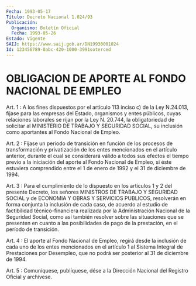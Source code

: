 ```yaml
---
Fecha: 1993-05-17
Título: Decreto Nacional 1.024/93
Publicación:
  Organismo: Boletín Oficial
  Fecha: 1993-05-26
Estado: Vigente
SAIJ: https://www.saij.gob.ar/DN19930001024
Id: 123456789-0abc-420-1000-3991soterced
---
```

# OBLIGACION DE APORTE AL FONDO NACIONAL DE EMPLEO

<a id="1"></a>
Art.  1 : A los fines dispuestos por el artículo 113 inciso c) de  la  Ley  N.24.013,    fíjase  para  las  empresas  del  Estado, organismos y entes públicos,  cuyas  relaciones  laborales se rijan por la Ley N. 20.744, la obligatoriedad de solicitar  al MINISTERIO DE  TRABAJO  Y  SEGURIDAD  SOCIAL, su inclusión como aportantes  al Fondo Nacional de Empleo.

<a id="2"></a>
Art.  2  :  Fíjase  un período de transición en función de los procesos de transformación y privatización de los entes mencionados en el artículo anterior, durante el cual se considerará válido a todos  sus  efectos  el  tiempo  previo  a  la iniciación  del  aporte  al  Fondo  Nacional  de  Empleo,  si  éste estuviera  comprendido  entre  el  1  de  enero  de 1992 y el 31 de diciembre de 1994.

<a id="3"></a>
Art. 3 : Para el cumplimiento de lo dispuesto en los artículos 1 y 2  del  presente  Decreto,  los  señores MINISTROS DE TRABAJO Y SEGURIDAD  SOCIAL  y  de  ECONOMIA Y OBRAS  Y  SERVICIOS  PUBLICOS, resolverán en forma conjunta  la inclusión de cada caso, de acuerdo al  estudio  de factibilidad técnico-financiera  realizada  por  la Administración  Nacional  de  la Seguridad Social, como así también resolver sobre las situaciones  que  se  presenten  en cuanto a las posibilidades  de  pago  de  la  prestación,  en  el  período    de transición.

<a id="4"></a>
Art. 4 : El aporte al Fondo Nacional de Empleo, regirá desde la inclusión  de cada uno de los entes mencionados en el artículo 1 al Sistema Integral  de  Prestaciones  por Desempleo, que no podrá ser posterior al 31 de diciembre de 1994.

<a id="5"></a>
Art. 5 : Comuníquese, publíquese, dése a la Dirección Nacional del Registro Oficial y archívese.